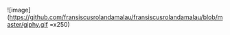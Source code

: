 ![image](https://github.com/fransiscusrolandamalau/fransiscusrolandamalau/blob/master/giphy.gif =x250)
